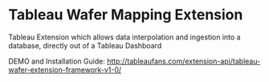 # Tableau Wafer Mapping Extension
 Tableau Extension which allows data interpolation and ingestion into a database, directly out of a Tableau Dashboard

DEMO and Installation Guide: http://tableaufans.com/extension-api/tableau-wafer-extension-framework-v1-0/
